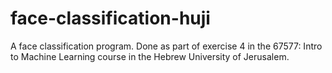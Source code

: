 # face-classification-huji
A face classification program. Done as part of exercise 4 in the 67577: Intro to Machine Learning course in the Hebrew University of Jerusalem.
